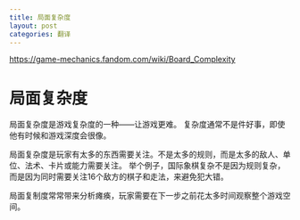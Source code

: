 ```yaml
---
title: 局面复杂度
layout: post
categories: 翻译
---
```


https://game-mechanics.fandom.com/wiki/Board_Complexity

# 局面复杂度
局面复杂度是游戏复杂度的一种——让游戏更难。
复杂度通常不是件好事，即使他有时候和游戏深度会很像。

局面复杂度是玩家有太多的东西需要关注。不是太多的规则，而是太多的敌人、单位、法术、卡片或能力需要关注。
举个例子，国际象棋复杂不是因为规则复杂，而是因为同时需要关注16个敌方的棋子和走法，来避免犯大错。

局面复制度常常带来分析瘫痪，玩家需要在下一步之前花太多时间观察整个游戏空间。
